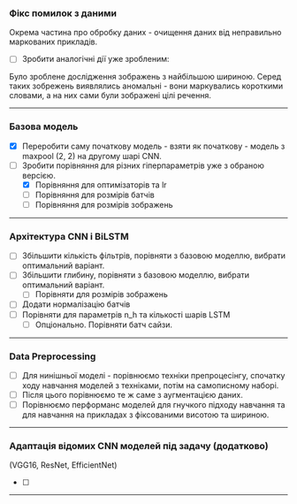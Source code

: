 ### Фікс помилок з даними

Окрема частина про обробку даних - очищення даних від неправильно маркованих прикладів.

- [ ] Зробити аналогічні дії уже зробленим:

Було зроблене дослідження зображень з найбільшою шириною. Серед таких зобрежень виявлялись аномальні - вони маркувались короткими словами, а на них сами були зображені цілі речення. 

___

### Базова модель

- [x] Переробити саму початкову модель - взяти як початкову - модель з maxpool (2, 2) на другому шарі CNN. 
- [ ] Зробити порівняння для різних гіперпараметрів уже з обраною версією.
  - [x] Порівняння для оптимізаторів та lr
  - [ ] Порівняння для розмірів батчів
  - [ ] Порівняння для розмірів зображень

___

### Архітектура CNN і BiLSTM

- [ ] Збільшити кількість фільтрів, порівняти з базовою моделлю, вибрати оптимальний варіант.
- [ ] Збільшити глибину, порівняти з базовою моделлю, вибрати оптимальний варіант.
  - [ ] Порівняти для розмірів зображень
- [ ] Додати нормалізацію батчів
- [ ] Порівняти для параметрів n_h та кількості шарів LSTM
  - [ ] Опціонально. Порівняти батч сайзи.

___

### Data Preprocessing

- [ ] Для нинішньої моделі - порівнюємо техніки препроцесінгу, спочатку ходу навчання моделей з техніками, потім на самописному наборі.
- [ ] Після цього порівнюємо те ж саме з аугментацією даних.
- [ ] Порівнюємо перформанс моделей для гнучкого підходу навчання та для навчання на прикладах з фіксованими висотою та шириною.

___

### Адаптація відомих CNN моделей під задачу (додатково)

(VGG16, ResNet, EfficientNet)

- [ ] 

___
